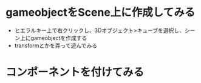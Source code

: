 # gameobjectをScene上に作成してみる  
- ヒエラルキー上で右クリックし、3Dオブジェクト>キューブを選択し、シーン上にgameobjectを作成する
- transformとかを弄って遊んでみる

#  コンポーネントを付けてみる
